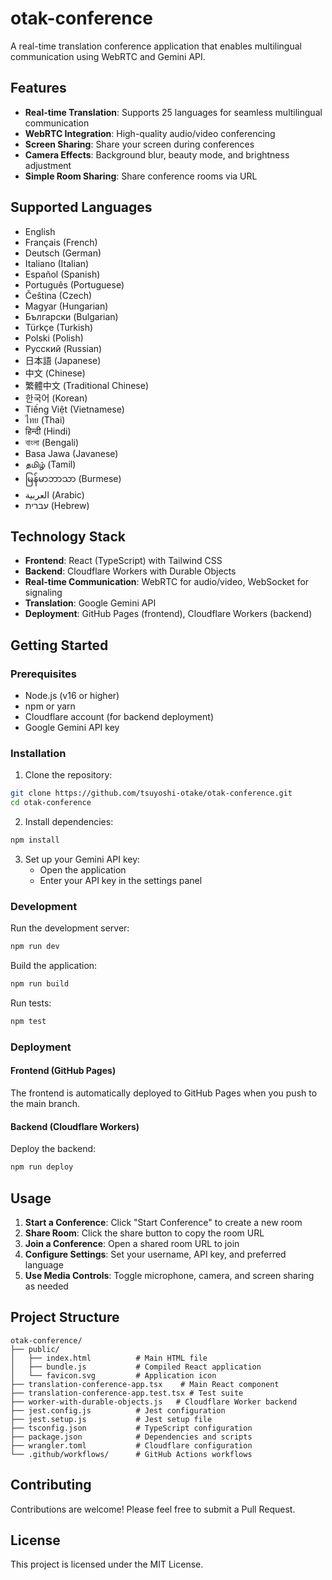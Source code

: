 # otak-conference

A real-time translation conference application that enables multilingual communication using WebRTC and Gemini API.

## Features

- **Real-time Translation**: Supports 25 languages for seamless multilingual communication
- **WebRTC Integration**: High-quality audio/video conferencing
- **Screen Sharing**: Share your screen during conferences
- **Camera Effects**: Background blur, beauty mode, and brightness adjustment
- **Simple Room Sharing**: Share conference rooms via URL

## Supported Languages

- English
- Français (French)
- Deutsch (German)
- Italiano (Italian)
- Español (Spanish)
- Português (Portuguese)
- Čeština (Czech)
- Magyar (Hungarian)
- Български (Bulgarian)
- Türkçe (Turkish)
- Polski (Polish)
- Русский (Russian)
- 日本語 (Japanese)
- 中文 (Chinese)
- 繁體中文 (Traditional Chinese)
- 한국어 (Korean)
- Tiếng Việt (Vietnamese)
- ไทย (Thai)
- हिन्दी (Hindi)
- বাংলা (Bengali)
- Basa Jawa (Javanese)
- தமிழ் (Tamil)
- မြန်မာဘာသာ (Burmese)
- العربية (Arabic)
- עברית (Hebrew)

## Technology Stack

- **Frontend**: React (TypeScript) with Tailwind CSS
- **Backend**: Cloudflare Workers with Durable Objects
- **Real-time Communication**: WebRTC for audio/video, WebSocket for signaling
- **Translation**: Google Gemini API
- **Deployment**: GitHub Pages (frontend), Cloudflare Workers (backend)

## Getting Started

### Prerequisites

- Node.js (v16 or higher)
- npm or yarn
- Cloudflare account (for backend deployment)
- Google Gemini API key

### Installation

1. Clone the repository:
```bash
git clone https://github.com/tsuyoshi-otake/otak-conference.git
cd otak-conference
```

2. Install dependencies:
```bash
npm install
```

3. Set up your Gemini API key:
   - Open the application
   - Enter your API key in the settings panel

### Development

Run the development server:
```bash
npm run dev
```

Build the application:
```bash
npm run build
```

Run tests:
```bash
npm test
```

### Deployment

#### Frontend (GitHub Pages)

The frontend is automatically deployed to GitHub Pages when you push to the main branch.

#### Backend (Cloudflare Workers)

Deploy the backend:
```bash
npm run deploy
```

## Usage

1. **Start a Conference**: Click "Start Conference" to create a new room
2. **Share Room**: Click the share button to copy the room URL
3. **Join a Conference**: Open a shared room URL to join
4. **Configure Settings**: Set your username, API key, and preferred language
5. **Use Media Controls**: Toggle microphone, camera, and screen sharing as needed

## Project Structure

```
otak-conference/
├── public/
│   ├── index.html          # Main HTML file
│   ├── bundle.js           # Compiled React application
│   └── favicon.svg         # Application icon
├── translation-conference-app.tsx    # Main React component
├── translation-conference-app.test.tsx # Test suite
├── worker-with-durable-objects.js   # Cloudflare Worker backend
├── jest.config.js          # Jest configuration
├── jest.setup.js           # Jest setup file
├── tsconfig.json           # TypeScript configuration
├── package.json            # Dependencies and scripts
├── wrangler.toml           # Cloudflare configuration
└── .github/workflows/      # GitHub Actions workflows
```

## Contributing

Contributions are welcome! Please feel free to submit a Pull Request.

## License

This project is licensed under the MIT License.